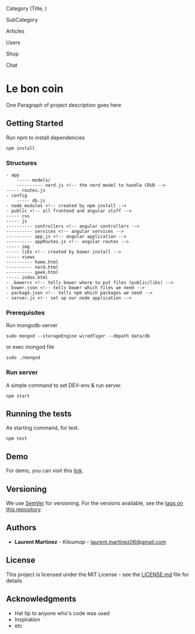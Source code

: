 Category (Title, )

SubCategory

Articles

Users

Shop

Chat


# Le bon coin

One Paragraph of project description goes here

## Getting Started

Run npm to install dependencies

```
npm install
```

### Structures

    - app
        ----- models/
        ---------- nerd.js <!-- the nerd model to handle CRUD -->
    ----- routes.js
    - config
        ----- db.js
    - node_modules <!-- created by npm install -->
    - public <!-- all frontend and angular stuff -->
    ----- css
    ----- js
    ---------- controllers <!-- angular controllers -->
    ---------- services <!-- angular services -->
    ---------- app.js <!-- angular application -->
    ---------- appRoutes.js <!-- angular routes -->
    ----- img
    ----- libs <!-- created by bower install -->
    ----- views
    ---------- home.html
    ---------- nerd.html
    ---------- geek.html
    ----- index.html
    - .bowerrc <!-- tells bower where to put files (public/libs) -->
    - bower.json <!-- tells bower which files we need -->
    - package.json <!-- tells npm which packages we need -->
    - server.js <!-- set up our node application -->

### Prerequisites

Run mongodb-server

```
sudo mongod --storageEngine wiredTiger --dbpath data/db
```

or exec mongod file
````
sudo ./mongod
````

 
### Run server

A simple command to set DEV-env & run server.

```
npm start
```


## Running the tests

As starting command, for test.

````
npm test
````


## Demo

For demo, you can visit this [link](5.196.66.106/leboncoin).

## Versioning

We use [SemVer](http://semver.org/) for versioning. For the versions available, see the [tags on this repository](https://github.com/your/project/tags). 

## Authors

* **Laurent Martinez** - *Kiloumap* - [laurent.martinez06@gmail.com](laurent.martinez06@gmail.com)


## License

This project is licensed under the MIT License - see the [LICENSE.md](LICENSE.md) file for details

## Acknowledgments

* Hat tip to anyone who's code was used
* Inspiration
* etc

